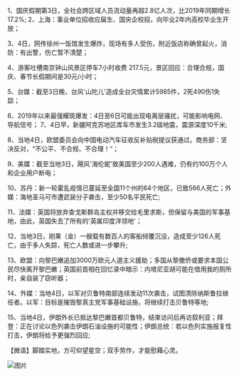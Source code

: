 1、国庆假期第3日，全社会跨区域人员流动量再超2.8亿人次，比2019年同期增长17.2%; 2、上海：事业单位招收应届生、国央企校招，向毕业2年内高校毕业生开放；

3、4日，网传徐州一饭馆发生爆炸，现场有多人受伤，附近饭店称确曾起火，消防：有出警，伤亡暂不清楚；

4、游客吐槽南京钟山风景区停车7小时收费 217.5元，景区回应：合理合规，国庆、春节长假期间是30元/小时；

5、台媒：截至3日晚，台风'山陀儿'造成全台灾情累计5985件，2死490伤1失踪；

6、2019年以来最强耀斑爆发：4日至6日可能出现电离层骚扰，可能影响电网、导航信号； 7、4日早，新疆阿克苏地区库车市发生3.2级地震，震源深度10千米;

8、当地4日，欧盟委员会向中国电动汽车征收反补贴税提议获通过。商务部：坚决反对，“不公平、不合规、不合理！“；

9、美媒：截至当地3日，飓风'海伦妮'致美国至少200人遇难，仍有约100万个人和企业用户断电；

10、苏丹：新一轮霍乱疫情已蔓延至全国11个州的64个地区，已致566人死亡；外媒：海地圣马可市遭武装分子袭击，至少50名平民死亡;

11、法媒：英国将放弃查戈斯群岛主权并移交给毛里求斯，但保留与美国的军事基地，由此，英国失去了所有的'英属印度洋领地'；

12、当地3日，刚果（金）一艘载有数百人的客船倾覆沉没，造成至少126人死亡，由于多人失踪，死亡人数或进一步攀升;

13、欧盟：向黎巴嫩追加3000万欧元人道主义援助；多国从黎撤侨或要求本国公民尽快离开黎巴嫩；英国前首相在回忆录中暗示：内塔尼亚胡可能在借用我的厕所时，亲自装了窃听器；

14、外媒：当地4日，以军对贝鲁特南部连续发动11次袭击，试图清除纳斯鲁拉继任者。以军：目标是摧毁黎真主党军事基础设施，将继续打击贝鲁特等地;

15、当地4日，伊朗外长已抵达黎巴嫩首都贝鲁特，结束访问后再访叙利亚；拜登：正在讨论以色列袭击伊朗石油设施的可能性；伊朗总统：若以色列实施报复性打击，伊朗将给予更强烈回应;

【微语】脚踏实地，方可仰望星空；双手劳作，才能慰藉心灵。

![图片](https://api.03c3.cn/api/zb)
